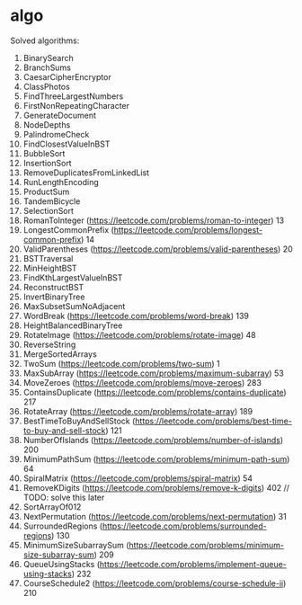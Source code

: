 # algo

Solved algorithms:

1. BinarySearch
2. BranchSums
3. CaesarCipherEncryptor
4. ClassPhotos
5. FindThreeLargestNumbers
6. FirstNonRepeatingCharacter
7. GenerateDocument
8. NodeDepths
9. PalindromeCheck
10. FindClosestValueInBST
11. BubbleSort
12. InsertionSort
13. RemoveDuplicatesFromLinkedList
14. RunLengthEncoding
15. ProductSum
16. TandemBicycle
17. SelectionSort
18. RomanToInteger (https://leetcode.com/problems/roman-to-integer) 13
19. LongestCommonPrefix (https://leetcode.com/problems/longest-common-prefix) 14
20. ValidParentheses (https://leetcode.com/problems/valid-parentheses) 20
21. BSTTraversal
22. MinHeightBST
23. FindKthLargestValueInBST
24. ReconstructBST
25. InvertBinaryTree
26. MaxSubsetSumNoAdjacent
27. WordBreak (https://leetcode.com/problems/word-break) 139
28. HeightBalancedBinaryTree
29. RotateImage (https://leetcode.com/problems/rotate-image) 48
30. ReverseString
31. MergeSortedArrays
32. TwoSum (https://leetcode.com/problems/two-sum) 1
33. MaxSubArray (https://leetcode.com/problems/maximum-subarray) 53
34. MoveZeroes (https://leetcode.com/problems/move-zeroes) 283
35. ContainsDuplicate (https://leetcode.com/problems/contains-duplicate) 217
36. RotateArray (https://leetcode.com/problems/rotate-array) 189
37. BestTimeToBuyAndSellStock (https://leetcode.com/problems/best-time-to-buy-and-sell-stock) 121
38. NumberOfIslands (https://leetcode.com/problems/number-of-islands) 200
39. MinimumPathSum (https://leetcode.com/problems/minimum-path-sum) 64 
40. SpiralMatrix (https://leetcode.com/problems/spiral-matrix) 54
41. RemoveKDigits (https://leetcode.com/problems/remove-k-digits) 402 // TODO: solve this later
42. SortArrayOf012
43. NextPermutation (https://leetcode.com/problems/next-permutation) 31
44. SurroundedRegions (https://leetcode.com/problems/surrounded-regions) 130
45. MinimumSizeSubarraySum (https://leetcode.com/problems/minimum-size-subarray-sum) 209
46. QueueUsingStacks (https://leetcode.com/problems/implement-queue-using-stacks) 232
47. CourseSchedule2 (https://leetcode.com/problems/course-schedule-ii) 210
